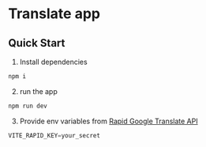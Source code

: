 # Translate app

## Quick Start

  1. Install dependencies
  ```sh
  npm i 
  ```
  2. run the app
  ```sh
  npm run dev
  ```
  3. Provide env variables from [Rapid Google Translate API](https://rapidapi.com/googlecloud/api/google-translate1/)
  ```javascript 
  VITE_RAPID_KEY=your_secret
  ```
